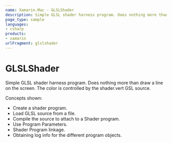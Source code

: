 ```yaml
---
name: Xamarin.Mac - GLSLShader
description: Simple GLSL shader harness program. Does nothing more than draw a line on the screen. The color is controlled by the shader.vert GSL source....
page_type: sample
languages:
- csharp
products:
- xamarin
urlFragment: glslshader
---
```

# GLSLShader

Simple GLSL shader harness program. Does nothing more than draw a line on the screen. The color is controlled by the shader.vert GSL source.

Concepts shown:

* Create a shader program.
* Load GLSL source from a file.
* Compile the source to attach to a Shader program.
* Use Program Parameters. 
* Shader Program linkage.
* Obtaining log info for the different program objects.
